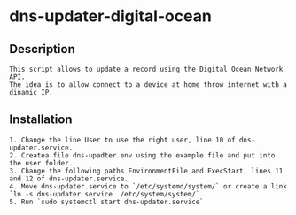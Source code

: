 # dns-updater-digital-ocean

## Description

    This script allows to update a record using the Digital Ocean Network API.
    The idea is to allow connect to a device at home throw internet with a dinamic IP.

## Installation

    1. Change the line User to use the right user, line 10 of dns-updater.service.
    2. Createa file dns-upadter.env using the example file and put into the user folder.
    3. Change the following paths EnvironmentFile and ExecStart, lines 11 and 12 of dns-updater.service.
    4. Move dns-updater.service to `/etc/systemd/system/` or create a link  `ln -s dns-updater.service  /etc/system/system/`
    5. Run `sudo systemctl start dns-updater.service`
